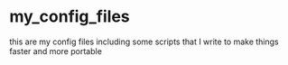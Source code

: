 # my_config_files
this are my config files including some scripts that I write to make things faster and more portable
